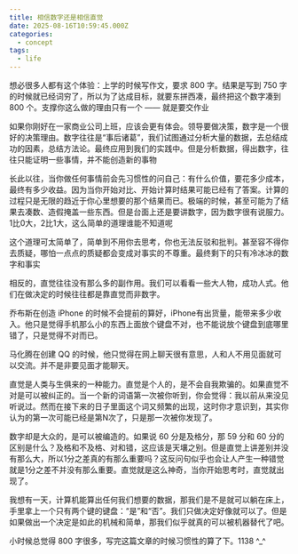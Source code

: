 ```yaml
---
title: 相信数字还是相信直觉
date: 2025-08-16T10:59:45.000Z
categories:
  - concept
tags:
  - life
---
```


想必很多人都有这个体验：上学的时候写作文，要求 800 字。结果是写到 750 字的时候就已经词穷了，所以为了达成目标，就要东拼西凑，最终把这个数字凑到 800 个。支撑你这么做的理由只有一个 —— 就是要交作业

如果你刚好在一家商业公司上班，应该会更有体会。领导要做决策，数字是一个很好的决策理由。数字往往是“事后诸葛”，我们试图通过分析大量的数据，去总结成功的因素，总结方法论。最终应用到我们的实践中。但是分析数据，得出数字，往往只能证明一些事情，并不能创造新的事物

长此以往，当你做任何事情前会先习惯性的问自己：有什么价值，要花多少成本，最终有多少收益。因为当你开始对比、开始计算时结果可能已经有了答案。计算的过程只是无限的趋近于你心里想要的那个结果而已。极端的时候，甚至可能为了结果去凑数、造假掩盖一些东西。但是台面上还是要讲数字，因为数字很有说服力。1比0大，2比1大，这么简单的道理谁能不知道呢

这个道理可太简单了，简单到不用你去思考，你也无法反驳和批判。甚至容不得你去质疑，哪怕一点点的质疑都会变成对事实的不尊重。最终剩下的只有冷冰冰的数字和事实

相反的，直觉往往没有那么多的副作用。我们可以看看一些大人物，成功人式。他们在做决定的时候往往都是靠直觉而非数字。

乔布斯在创造 iPhone 的时候不会提前的算好，iPhone有出货量，能带来多少收入。他只是觉得手机那么小的东西上面放个键盘不对，也不能说放个键盘到底哪里错了，只是觉得不对而已。

马化腾在创建 QQ 的时候，他只觉得在网上聊天很有意思，人和人不用见面就可以交流。并不是非要见面才能聊天。

直觉是人类与生俱来的一种能力。直觉是个人的，是不会自我欺骗的。如果直觉不对是可以被纠正的。当一个新的词语第一次被你听到，你会觉得：我以前从来没见听说过。然而在接下来的日子里面这个词又频繁的出现，这时你才意识到，其实你认为的第一次可能已经是第N次了，只是那一次被你发现了。

数字却是大众的，是可以被编造的。如果说 60 分是及格分，那 59 分和 60 分的区别是什么？及格和不及格、对和错，这应该是天壤之别。但是直觉上讲差别并没有那么大，所以1分之差真的有那么重要吗？这反问句似乎也会让人产生一种错觉就是1分之差不并没有那么重要。直觉就是这么神奇，当你开始思考时，直觉就出现了。

我想有一天，计算机能算出任何我们想要的数据，那我们是不是就可以躺在床上，手里拿上一个只有两个键的键盘：“是”和“否”。我们只做决定好像就可以了。但是如果做出一个决定是如此的机械和简单，那我们似乎就真的可以被机器替代了吧。

小时候总觉得 800 字很多，写完这篇文章的时候习惯性的算了下。1138 ^_^





